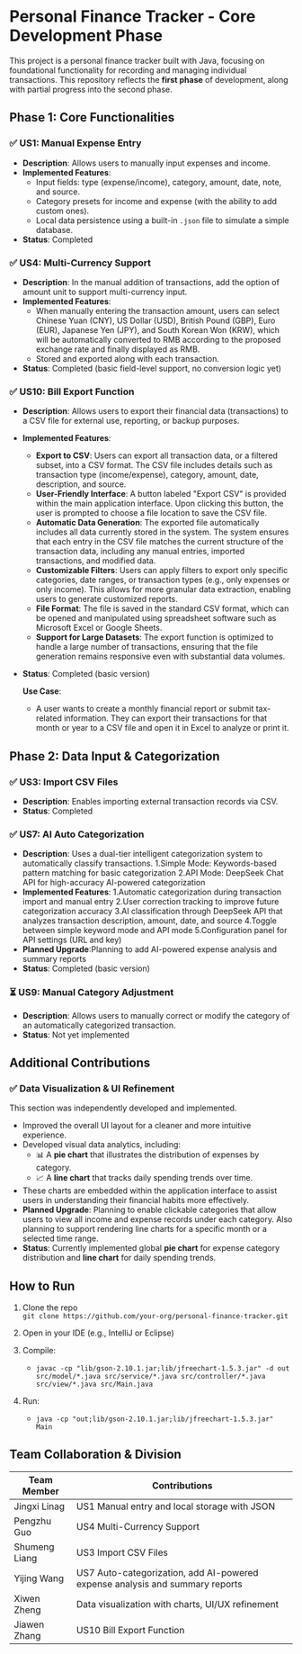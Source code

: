 
# Personal Finance Tracker - Core Development Phase

This project is a personal finance tracker built with Java, focusing on foundational functionality for recording and managing individual transactions. This repository reflects the **first phase** of development, along with partial progress into the second phase.

## Phase 1: Core Functionalities

### ✅ US1: Manual Expense Entry
- **Description**: Allows users to manually input expenses and income.
- **Implemented Features**:
  - Input fields: type (expense/income), category, amount, date, note, and source.
  - Category presets for income and expense (with the ability to add custom ones).
  - Local data persistence using a built-in `.json` file to simulate a simple database.
- **Status**: Completed

### ✅ US4: Multi-Currency Support
- **Description**: In the manual addition of transactions, add the option of amount unit to support multi-currency input.
- **Implemented Features**:
  - When manually entering the transaction amount, users can select Chinese Yuan (CNY), US Dollar (USD), British Pound (GBP), Euro (EUR), Japanese Yen (JPY), and South Korean Won (KRW), which will be automatically converted to RMB according to the proposed exchange rate and finally displayed as RMB.
  - Stored and exported along with each transaction.
- **Status**: Completed (basic field-level support, no conversion logic yet)



### ✅ US10: Bill Export Function
- **Description**: Allows users to export their financial data (transactions) to a CSV file for external use, reporting, or backup purposes.
- **Implemented Features**: 
  - **Export to CSV**: Users can export all transaction data, or a filtered subset, into a CSV format. The CSV file includes details such as transaction type (income/expense), category, amount, date, description, and source.
  - **User-Friendly Interface**: A button labeled "Export CSV" is provided within the main application interface. Upon clicking this button, the user is prompted to choose a file location to save the CSV file.
  - **Automatic Data Generation**: The exported file automatically includes all data currently stored in the system. The system ensures that each entry in the CSV file matches the current structure of the transaction data, including any manual entries, imported transactions, and modified data.
  - **Customizable Filters**: Users can apply filters to export only specific categories, date ranges, or transaction types (e.g., only expenses or only income). This allows for more granular data extraction, enabling users to generate customized reports.
  - **File Format**: The file is saved in the standard CSV format, which can be opened and manipulated using spreadsheet software such as Microsoft Excel or Google Sheets.
  - **Support for Large Datasets**: The export function is optimized to handle a large number of transactions, ensuring that the file generation remains responsive even with substantial data volumes.
- **Status**: Completed (basic version)

  **Use Case**:
  - A user wants to create a monthly financial report or submit tax-related information. They can export their transactions for that month or year to a CSV file and open it in Excel to analyze or print it.

## Phase 2: Data Input & Categorization

### ✅ US3: Import CSV Files
- **Description**: Enables importing external transaction records via CSV.
- **Status**: Completed

### ✅ US7: AI Auto Categorization
- **Description**: Uses a dual-tier intelligent categorization system to automatically classify transactions.
    1.Simple Mode: Keywords-based pattern matching for basic categorization
    2.API Mode: DeepSeek Chat API for high-accuracy AI-powered categorization
- **Implemented Features**: 
    1.Automatic categorization during transaction import and manual entry
    2.User correction tracking to improve future categorization accuracy
    3.AI classification through DeepSeek API that analyzes transaction description, amount, date, and source
    4.Toggle between simple keyword mode and API mode
    5.Configuration panel for API settings (URL and key)
- **Planned Upgrade**:Planning to add AI-powered expense analysis and summary reports
- **Status**: Completed (basic version)


### ⏳ US9: Manual Category Adjustment
- **Description**: Allows users to manually correct or modify the category of an automatically categorized transaction.
- **Status**: Not yet implemented

## Additional Contributions

### ✅ Data Visualization & UI Refinement
This section was independently developed and implemented.

- Improved the overall UI layout for a cleaner and more intuitive experience.
- Developed visual data analytics, including:
  - 📊 A **pie chart** that illustrates the distribution of expenses by category.
  - 📈 A **line chart** that tracks daily spending trends over time.
- These charts are embedded within the application interface to assist users in understanding their financial habits more effectively.
- **Planned Upgrade**: Planning to enable clickable categories that allow users to view all income and expense records under each category. Also planning to support rendering line charts for a specific month or a selected time range.
- **Status**: Currently implemented global **pie chart** for expense category distribution and **line chart** for daily spending trends.

## How to Run

1. Clone the repo  
   `git clone https://github.com/your-org/personal-finance-tracker.git`

2. Open in your IDE (e.g., IntelliJ or Eclipse)

3. Compile:
   - `javac -cp "lib/gson-2.10.1.jar;lib/jfreechart-1.5.3.jar" -d out src/model/*.java src/service/*.java src/controller/*.java src/view/*.java src/Main.java`

4. Run:
   - `java -cp "out;lib/gson-2.10.1.jar;lib/jfreechart-1.5.3.jar" Main`

## Team Collaboration & Division

| Team Member   | Contributions                                                               |
|---------------|-----------------------------------------------------------------------------|
| Jingxi Linag  | US1 Manual entry and local storage with JSON                                |
| Pengzhu Guo   | US4 Multi-Currency Support                                                  |
| Shumeng Liang | US3 Import CSV Files                                                        |
| Yijing Wang   | US7 Auto-categorization, add AI-powered expense analysis and summary reports|
| Xiwen Zheng   | Data visualization with charts, UI/UX refinement                            |
| Jiawen Zhang  | US10 Bill Export Function                                                        |
